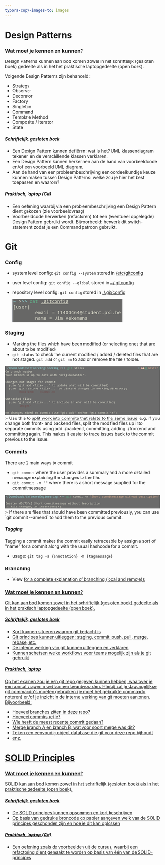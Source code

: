 ```yaml
---
typora-copy-images-to: images
---
```


# Design Patterns

### Wat moet je kennen en kunnen? 

Design Patterns kunnen aan bod komen zowel in het schriftelijk  (gesloten boek) gedeelte als in het het praktische laptopgedeelte (open  boek).

Volgende Design Patterns zijn behandeld:

- Strategy
- Observer
- Decorator
- Factory
- Singleton
- Command
- Template Method
- Composite / Iterator
- State

##### Schriftelijk, gesloten boek

- Een Design Pattern kunnen defiëren: wat is het? UML klassendiagram tekenen en de verschillende klassen verklaren.
- Een Design Pattern kunnen herkennen aan de hand van voorbeeldcode en/of een voorbeeld UML diagram.
- Aan de hand van een probleembeschrijving een oordeelkundige keuze  kunnen maken tussen Design Patterns: welke zou je hier het best  toepassen en waarom?

##### Praktisch, laptop (C#)

- Een oefening waarbij via een probleembeschrijving een Design Pattern dient gekozen (zie voorbeeldvraag)
- Voorbeeldcode herwerken (refactoren) tot een (eventueel  opgelegde) Design Pattern gebruikt wordt. Bijvoorbeeld: herwerk dit  switch-statement zodat je een Command patroon gebruikt.

# Git

### Config
  - system level config: `git config --system` stored in <u>/etc/gitconfig</u>
  - user level config: `git config --global` stored in <u>~/.gitconfig</u>
  - repository level config: `git config` stored in <u>./.git/config</u>
  
    <img src="./images/image-20200115152349541.png" alt="contents of user-level gitconfig"  />

### Staging

  - Marking the files which have been modified (or selecting ones that are about to be modified)
  - `git status` to check the current modified / added / deleted files that are not staged. `git add` or `git rm` to add or remove the file / folder.
<img src="./images/image-20200115154543238.png" alt="image-20200115154543238" style="zoom: 80%;" />
> Use this to <u>split work into commits that relate to the same issue</u>. e.g. if you change both front- and backend files, split the modified files up into separate commits using add ./backend, committing, adding ./frontend and committing again. This makes it easier to trace issues back to the commit previous to the issue.


### Commits
There are 2 main ways to commit
  - `git commit` where the user provides a summary and a more detailed message explaining the changes to the file.
  - `git commit -m ""` where there is a short message supplied for the commitmessage
<img src="./images/image-20200115155445899.png" alt="example of committing with a short message" style="zoom:80%;" />
> If there are files that should have been committed previously, you can use `git commit --amend` to add them to the previous commit.

##### Tagging
Tagging a commit makes the commit easily retraceable by assign a sort of "name" for a commit along with the usual hashcode for a commit.
- usage: `git tag -a {annotation} -m {tagmessage}`

### Branching

[Local vs remote branching explained]: Branches.md
- View <a href="./Branching.md" text="Branching.md"/> for a complete explanation of branching (local and remote)s

### Wat moet je kennen en kunnen? 

Git kan aan bod komen zowel in het schriftelijk (gesloten boek) gedeelte als in het praktisch laptopgedeelte (open boek).

##### Schriftelijk, gesloten boek

- Kort kunnen situeren waarom git bedacht is
- Git principes kunnen uitleggen: staging, commit, push, pull, merge, rebase, etc.
- De interne werking van git kunnen uitleggen en verklaren
- Kunnen schetsen welke workflows voor teams mogelijk zijn als je git gebruikt

##### Praktisch, laptop

Op het examen zou je een git repo gegeven kunnen hebben, waarover je een aantal vragen moet kunnen beantwoorden. Hierbij zal je  dagdagelijkse git commando's moeten gebruiken (je moet het gebruikte  commando noteren) en/of je inzicht in de interne werking van git moeten  aantonen. Bijvoorbeeld:

- Hoeveel branches zitten in deze repo?
- Hoeveel commits tel je?
- Wie heeft de meest recente commit gedaan?
- Merge branch A en branch B, wat voor soort merge was dit?
- Teken een eenvoudig object database die git voor deze repo bijhoudt
- enz.

# SOLID Principles

### Wat moet je kennen en kunnen? 

SOLID kan aan bod komen zowel in het schriftelijk (gesloten boek) als in het praktische gedeelte (open boek).

##### Schriftelijk, gesloten boek

- De SOLID principes kunnen opsommen en kort beschrijven
- Op basis van gedrukte broncode op papier aangeven welk van de SOLID principes geschonden zijn en hoe je dit kan oplossen

##### Praktisch, laptop (C#)

- Een oefening zoals de voorbeelden uit de cursus, waarbij een  refactoring dient gemaakt te worden op basis van één van de  SOLID-principes